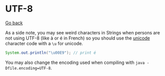 # UTF-8

[Go back](../../index.md#advanced)

As a side note, you may see weird characters in Strings when persons are not using UTF-8 (like à or é in French) so you should use the [unicode](https://unicode-table.com/en/) character code with a `\u` for unicode.

```java
System.out.println("\u00E9"); // print é
```

You may also change the encoding used when compiling with `java -Dfile.encoding=UTF-8`.